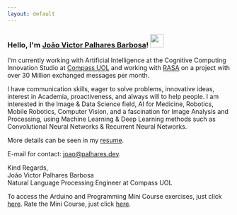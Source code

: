 ```yaml
---
layout: default
---
```

### Hello, I'm [João Victor Palhares Barbosa](https://www.linkedin.com/in/joao-palhares/)! <img src="https://media.giphy.com/media/hvRJCLFzcasrR4ia7z/giphy.gif" width="30px">

I'm currently working with Artificial Intelligence at the Cognitive Computing Innovation Studio at [Compass UOL](https://compass.uol/) and working with [RASA](https://rasa.com/) on a project with over 30 Million exchanged messages per month.

I have communication skills, eager to solve problems, innovative ideas, interest in Academia, proactiveness, and always will to help people. I am interested in the Image & Data Science field, AI for Medicine, Robotics, Mobile Robotics, Computer Vision, and a fascination for Image Analysis and Processing, using Machine Learning & Deep Learning methods such as Convolutional Neural Networks &
Recurrent Neural Networks.

More details can be seen in my [resume](./assets/src/resume.pdf).

E-mail for contact: <a href="mailto:joao@palhares.dev">joao@palhares.dev</a>.

Kind Regards,<br>
João Victor Palhares Barbosa<br>
Natural Language Processing Engineer at Compass UOL


To access the Arduino and Programming Mini Course exercises, just click [here](./assets/src/exercicios_arduino.pdf).
Rate the Mini Course, just click [here](https://forms.gle/xRQjVZKFHMjHXuqPA).
